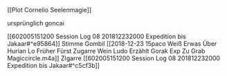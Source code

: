 [[Plot Cornelio Seelenmagie]]

ursprünglich goncai

[[602005151200 Session Log 08 201812232000 Expedition bis Jakaar#^e95864]]
Stimme Gombil [[2018-12-23 15paco Weiß Erwas Über Hurian Lo Früher Fürst Zugarre Wein Ludo Erzählt Gorak Exp Zu Grab Magiccircle.m4a]]
ZIgarre [[602005151200 Session Log 08 201812232000 Expedition bis Jakaar#^c5cf3b]]